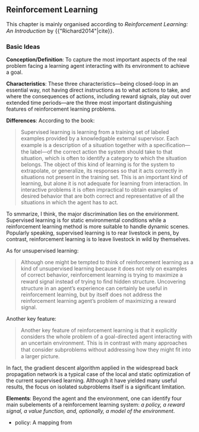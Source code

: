 ## Reinforcement Learning

<p style="font-size: 11pt">This chapter is mainly organised according to <i>Reinforcement Learning: An Introduction</i> by {{"Richard2014"|cite}}.</p>

### Basic Ideas

**Conception/Definition**: To capture the most important aspects of the real problem facing a learning agent interacting with its environment to achieve a goal.

**Characteristics**: These three characteristics—being closed-loop in an essential way, not having direct instructions as to what actions to take, and where the consequences of actions, including reward signals, play out over extended time periods—are the three most important distinguishing features of reinforcement learning problems.

**Differences**: According to the book:

> Supervised learning is learning from a training set of labeled examples provided by a knowledgable external supervisor. Each example is a description of a situation together with a speciﬁcation—the label—of the correct action the system should take to that situation, which is often to identify a category to which the situation belongs. The object of this kind of learning is for the system to extrapolate, or generalize, its responses so that it acts correctly in situations not present in the training set. This is an important kind of learning, but alone it is not adequate for learning from interaction. In interactive problems it is often impractical to obtain examples of desired behavior that are both correct and representative of all the situations in which the agent has to act.

To smmarize, I think, the major discrimination lies on the envirionment. Supervised learning is for static environmental conditions while a reinforcement learning method is more suitable to handle dynamic scenes. Popularly speaking, supervised learning is to rear livestock in pens, by contrast, reinforcement learning is to leave livestock in wild by themselves. 

As for unsupervised learning:

> Although one might be tempted to think of reinforcement learning as a kind of unsupervised learning because it does not rely on examples of correct behavior, reinforcement learning is trying to maximize a reward signal instead of trying to ﬁnd hidden structure. Uncovering structure in an agent’s experience can certainly be useful in reinforcement learning, but by itself does not address the reinforcement learning agent’s problem of maximizing a reward signal.

Another key feature: 

> Another key feature of reinforcement learning is that it explicitly considers the whole problem of a goal-directed agent interacting with an uncertain environment. This is in contrast with many approaches that consider subproblems without addressing how they might ﬁt into a larger picture. 

In fact, the gradient descent algorithm applied in the widespread back propagation network is a typical case of the local and static optimization of the current supervised learning. Although it have yielded many useful results, the focus on isolated subproblems itself is a significant limitation.

**Elements**: Beyond the agent and the environment, one can identify four main subelements of a reinforcement learning system: *a policy, a reward signal, a value function, and, optionally, a model of the environment*.

- policy: A mapping from 
